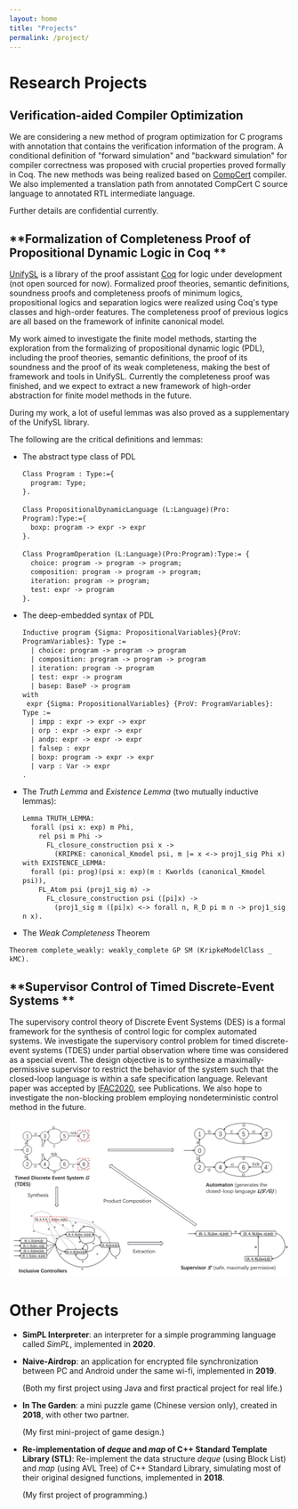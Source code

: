 ```yaml
---
layout: home
title: "Projects"
permalink: /project/
---
```





# **Research Projects**

## **Verification-aided Compiler Optimization**

We are considering a new method of program optimization for C programs with annotation that contains the verification information of the program.  A conditional definition of "forward simulation" and "backward simulation"  for compiler correctness was proposed with crucial properties proved formally in Coq. The new methods was being realized based on [CompCert](http://compcert.inria.fr/) compiler. We also implemented a translation path from annotated CompCert C source language to annotated RTL intermediate language. 

Further details are confidential currently.





## **Formalization of Completeness Proof of Propositional Dynamic Logic in Coq **

[UnifySL](https://github.com/QinxiangCao/UnifySL) is a library of the proof assistant [Coq](https://coq.inria.fr/) for logic under development (not open sourced for now). Formalized proof theories, semantic definitions, soundness proofs and completeness proofs of minimum logics, propositional logics and separation logics were realized using Coq's type classes and high-order features. The completeness proof of previous logics are all based on the framework of infinite canonical model.

My work aimed to investigate the finite model methods, starting the exploration from the formalizing of propositional dynamic logic (PDL), including the proof theories, semantic definitions, the proof of its soundness and  the proof of its weak completeness, making the best of framework and tools in UnifySL. Currently the completeness proof was finished, and we expect to extract a new framework of high-order abstraction for finite model methods in the future. 

During my work, a lot of useful lemmas was also proved as a supplementary of the UnifySL library. 



The following are the critical definitions and lemmas:

- The abstract type class of PDL

  ```
  Class Program : Type:={
    program: Type;
  }.
  
  Class PropositionalDynamicLanguage (L:Language)(Pro: Program):Type:={
    boxp: program -> expr -> expr
  }.
  
  Class ProgramOperation (L:Language)(Pro:Program):Type:= {
    choice: program -> program -> program;
    composition: program -> program -> program;
    iteration: program -> program;
    test: expr -> program
  }.
  ```

- The deep-embedded syntax of PDL

  ```
  Inductive program {Sigma: PropositionalVariables}{ProV: ProgramVariables}: Type :=
    | choice: program -> program -> program
    | composition: program -> program -> program
    | iteration: program -> program
    | test: expr -> program
    | basep: BaseP -> program
  with
   expr {Sigma: PropositionalVariables} {ProV: ProgramVariables}: Type :=
    | impp : expr -> expr -> expr
    | orp : expr -> expr -> expr
    | andp: expr -> expr -> expr
    | falsep : expr
    | boxp: program -> expr -> expr
    | varp : Var -> expr
  .
  ```

  

- The *Truth Lemma* and *Existence Lemma* (two mutually inductive lemmas):

  ```
  Lemma TRUTH_LEMMA:
    forall (psi x: exp) m Phi,
      rel psi m Phi -> 
        FL_closure_construction psi x ->
          (KRIPKE: canonical_Kmodel psi, m |= x <-> proj1_sig Phi x)
  with EXISTENCE_LEMMA:
    forall (pi: prog)(psi x: exp)(m : Kworlds (canonical_Kmodel psi)),
      FL_Atom psi (proj1_sig m) -> 
        FL_closure_construction psi ([pi]x) ->
          (proj1_sig m ([pi]x) <-> forall n, R_D pi m n -> proj1_sig n x).
  ```

  

-  The *Weak Completeness* Theorem

  ```
  Theorem complete_weakly: weakly_complete GP SM (KripkeModelClass _ kMC).
  ```








## **Supervisor Control of Timed Discrete-Event Systems **

The supervisory control theory of Discrete Event Systems (DES) is a formal framework for the synthesis of control logic for complex automated systems. We investigate the supervisory control problem for timed discrete-event systems (TDES) under partial observation where time was considered as a special event. The design objective is to synthesize a maximally-permissive supervisor to restrict the behavior of the system such that the closed-loop language is within a safe specification language. Relevant paper was accepted by [IFAC2020](https://www.ifac2020.org/),  see Publications.
We also hope to investigate the non-blocking problem employing nondeterministic control method in the future.

![avatar](./papers/IFAC2020/example.png)







# **Other Projects**

- **SimPL Interpreter**: an interpreter for a simple programming language called *SimPL*, implemented in **2020**.

- **Naive-Airdrop**: an application for encrypted file synchronization between PC and Android under the same wi-fi, implemented in **2019**.  

  (Both my first project using Java and first practical project for real life.)

- **In The Garden**: a mini puzzle game (Chinese version only), created in **2018**, with other two partner. 

  (My first mini-project of game design.)

- **Re-implementation of *deque* and *map* of  C++ Standard Template Library (STL)**: Re-implement the data structure *deque* (using Block List) and *map* (using AVL Tree) of C++ Standard Library, simulating most of their original designed functions, implemented in **2018**. 

  (My first project of programming.)


